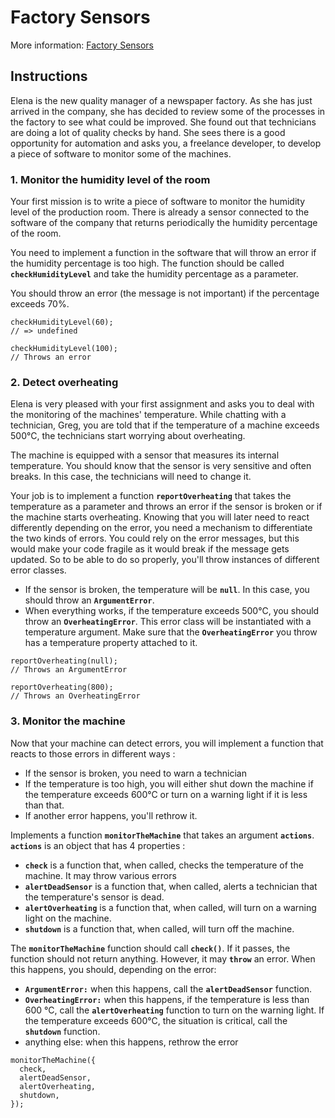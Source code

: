 # Factory Sensors

More information: [Factory Sensors](https://exercism.org/tracks/javascript/exercises/factory-sensors)

## Instructions

Elena is the new quality manager of a newspaper factory. As she has just arrived in the company, she has decided to review some of the processes in the factory to see what could be improved. She found out that technicians are doing a lot of quality checks by hand. She sees there is a good opportunity for automation and asks you, a freelance developer, to develop a piece of software to monitor some of the machines.

### 1. Monitor the humidity level of the room

Your first mission is to write a piece of software to monitor the humidity level of the production room. There is already a sensor connected to the software of the company that returns periodically the humidity percentage of the room.

You need to implement a function in the software that will throw an error if the humidity percentage is too high. The function should be called **`checkHumidityLevel`** and take the humidity percentage as a parameter.

You should throw an error (the message is not important) if the percentage exceeds 70%.

```
checkHumidityLevel(60);
// => undefined
```

```
checkHumidityLevel(100);
// Throws an error
```

### 2. Detect overheating

Elena is very pleased with your first assignment and asks you to deal with the monitoring of the machines' temperature. While chatting with a technician, Greg, you are told that if the temperature of a machine exceeds 500°C, the technicians start worrying about overheating.

The machine is equipped with a sensor that measures its internal temperature. You should know that the sensor is very sensitive and often breaks. In this case, the technicians will need to change it.

Your job is to implement a function **`reportOverheating`** that takes the temperature as a parameter and throws an error if the sensor is broken or if the machine starts overheating. Knowing that you will later need to react differently depending on the error, you need a mechanism to differentiate the two kinds of errors. You could rely on the error messages, but this would make your code fragile as it would break if the message gets updated. So to be able to do so properly, you'll throw instances of different error classes.

- If the sensor is broken, the temperature will be **`null`**. In this case, you should throw an **`ArgumentError`**.
- When everything works, if the temperature exceeds 500°C, you should throw an **`OverheatingError`**. This error class will be instantiated with a temperature argument. Make sure that the **`OverheatingError`** you throw has a temperature property attached to it.

```
reportOverheating(null);
// Throws an ArgumentError
```

```
reportOverheating(800);
// Throws an OverheatingError
```

### 3. Monitor the machine

Now that your machine can detect errors, you will implement a function that reacts to those errors in different ways :

- If the sensor is broken, you need to warn a technician
- If the temperature is too high, you will either shut down the machine if the temperature exceeds 600°C or turn on a warning light if it is less than that.
- If another error happens, you'll rethrow it.

Implements a function **`monitorTheMachine`** that takes an argument **`actions`**.
**`actions`** is an object that has 4 properties :

- **`check`** is a function that, when called, checks the temperature of the machine. It may throw various errors
- **`alertDeadSensor`** is a function that, when called, alerts a technician that the temperature's sensor is dead.
- **`alertOverheating`** is a function that, when called, will turn on a warning light on the machine.
- **`shutdown`** is a function that, when called, will turn off the machine.

The **`monitorTheMachine`** function should call **`check()`**. If it passes, the function should not return anything. However, it may **`throw`** an error. When this happens, you should, depending on the error:

- **`ArgumentError:`** when this happens, call the **`alertDeadSensor`** function.
- **`OverheatingError:`** when this happens, if the temperature is less than 600 °C, call the **`alertOverheating`** function to turn on the warning light. If the temperature exceeds 600°C, the situation is critical, call the **`shutdown`** function.
- anything else: when this happens, rethrow the error

```
monitorTheMachine({
  check,
  alertDeadSensor,
  alertOverheating,
  shutdown,
});
```
